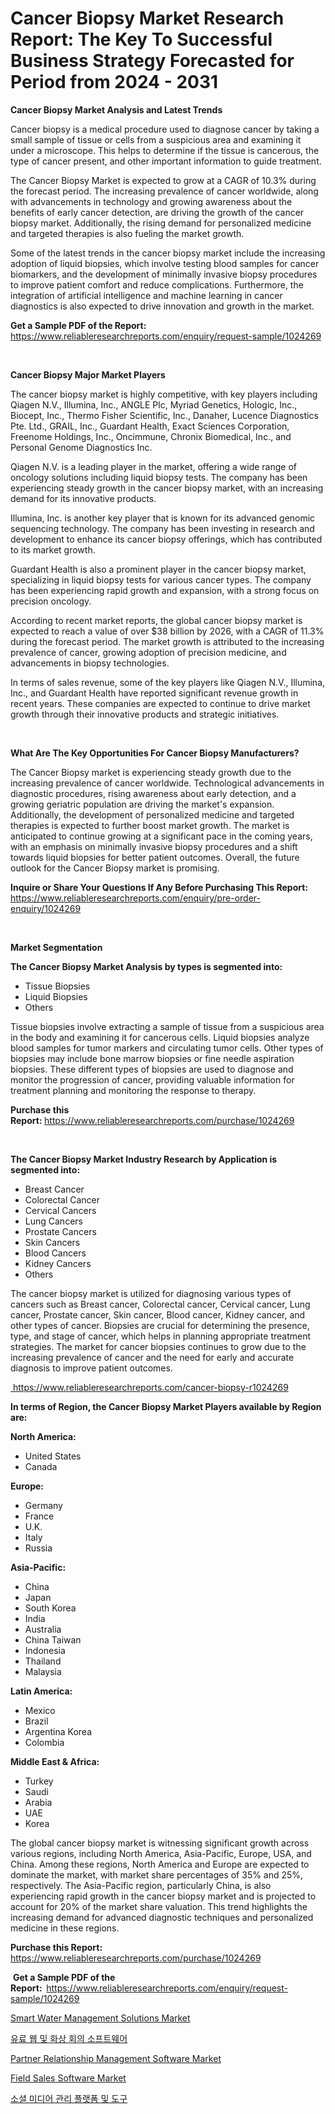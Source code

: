 <p><h1>Cancer Biopsy Market Research Report: The Key To Successful Business Strategy Forecasted for Period from 2024 - 2031</h1></p><p><strong>Cancer Biopsy Market Analysis and Latest Trends</strong></p>
<p><p>Cancer biopsy is a medical procedure used to diagnose cancer by taking a small sample of tissue or cells from a suspicious area and examining it under a microscope. This helps to determine if the tissue is cancerous, the type of cancer present, and other important information to guide treatment.</p><p>The Cancer Biopsy Market is expected to grow at a CAGR of 10.3% during the forecast period. The increasing prevalence of cancer worldwide, along with advancements in technology and growing awareness about the benefits of early cancer detection, are driving the growth of the cancer biopsy market. Additionally, the rising demand for personalized medicine and targeted therapies is also fueling the market growth.</p><p>Some of the latest trends in the cancer biopsy market include the increasing adoption of liquid biopsies, which involve testing blood samples for cancer biomarkers, and the development of minimally invasive biopsy procedures to improve patient comfort and reduce complications. Furthermore, the integration of artificial intelligence and machine learning in cancer diagnostics is also expected to drive innovation and growth in the market.</p></p>
<p><strong>Get a Sample PDF of the Report:&nbsp;</strong> <a href="https://www.reliableresearchreports.com/enquiry/request-sample/1024269">https://www.reliableresearchreports.com/enquiry/request-sample/1024269</a></p>
<p>&nbsp;</p>
<p><strong>Cancer Biopsy Major Market Players</strong></p>
<p><p>The cancer biopsy market is highly competitive, with key players including Qiagen N.V., Illumina, Inc., ANGLE Plc, Myriad Genetics, Hologic, Inc., Biocept, Inc., Thermo Fisher Scientific, Inc., Danaher, Lucence Diagnostics Pte. Ltd., GRAIL, Inc., Guardant Health, Exact Sciences Corporation, Freenome Holdings, Inc., Oncimmune, Chronix Biomedical, Inc., and Personal Genome Diagnostics Inc.</p><p>Qiagen N.V. is a leading player in the market, offering a wide range of oncology solutions including liquid biopsy tests. The company has been experiencing steady growth in the cancer biopsy market, with an increasing demand for its innovative products.</p><p>Illumina, Inc. is another key player that is known for its advanced genomic sequencing technology. The company has been investing in research and development to enhance its cancer biopsy offerings, which has contributed to its market growth.</p><p>Guardant Health is also a prominent player in the cancer biopsy market, specializing in liquid biopsy tests for various cancer types. The company has been experiencing rapid growth and expansion, with a strong focus on precision oncology.</p><p>According to recent market reports, the global cancer biopsy market is expected to reach a value of over $38 billion by 2026, with a CAGR of 11.3% during the forecast period. The market growth is attributed to the increasing prevalence of cancer, growing adoption of precision medicine, and advancements in biopsy technologies.</p><p>In terms of sales revenue, some of the key players like Qiagen N.V., Illumina, Inc., and Guardant Health have reported significant revenue growth in recent years. These companies are expected to continue to drive market growth through their innovative products and strategic initiatives.</p></p>
<p>&nbsp;</p>
<p><strong>What Are The Key Opportunities For Cancer Biopsy Manufacturers?</strong></p>
<p><p>The Cancer Biopsy market is experiencing steady growth due to the increasing prevalence of cancer worldwide. Technological advancements in diagnostic procedures, rising awareness about early detection, and a growing geriatric population are driving the market's expansion. Additionally, the development of personalized medicine and targeted therapies is expected to further boost market growth. The market is anticipated to continue growing at a significant pace in the coming years, with an emphasis on minimally invasive biopsy procedures and a shift towards liquid biopsies for better patient outcomes. Overall, the future outlook for the Cancer Biopsy market is promising.</p></p>
<p><strong>Inquire or Share Your Questions If Any Before Purchasing This Report:</strong> <a href="https://www.reliableresearchreports.com/enquiry/pre-order-enquiry/1024269">https://www.reliableresearchreports.com/enquiry/pre-order-enquiry/1024269</a></p>
<p>&nbsp;</p>
<p><strong>Market Segmentation</strong></p>
<p><strong>The Cancer Biopsy Market Analysis by types is segmented into:</strong></p>
<p><ul><li>Tissue Biopsies</li><li>Liquid Biopsies</li><li>Others</li></ul></p>
<p><p>Tissue biopsies involve extracting a sample of tissue from a suspicious area in the body and examining it for cancerous cells. Liquid biopsies analyze blood samples for tumor markers and circulating tumor cells. Other types of biopsies may include bone marrow biopsies or fine needle aspiration biopsies. These different types of biopsies are used to diagnose and monitor the progression of cancer, providing valuable information for treatment planning and monitoring the response to therapy.</p></p>
<p><strong>Purchase this Report:&nbsp;</strong><a href="https://www.reliableresearchreports.com/purchase/1024269">https://www.reliableresearchreports.com/purchase/1024269</a></p>
<p>&nbsp;</p>
<p><strong>The Cancer Biopsy Market Industry Research by Application is segmented into:</strong></p>
<p><ul><li>Breast Cancer</li><li>Colorectal Cancer</li><li>Cervical Cancers</li><li>Lung Cancers</li><li>Prostate Cancers</li><li>Skin Cancers</li><li>Blood Cancers</li><li>Kidney Cancers</li><li>Others</li></ul></p>
<p><p>The cancer biopsy market is utilized for diagnosing various types of cancers such as Breast cancer, Colorectal cancer, Cervical cancer, Lung cancer, Prostate cancer, Skin cancer, Blood cancer, Kidney cancer, and other types of cancer. Biopsies are crucial for determining the presence, type, and stage of cancer, which helps in planning appropriate treatment strategies. The market for cancer biopsies continues to grow due to the increasing prevalence of cancer and the need for early and accurate diagnosis to improve patient outcomes.</p></p>
<p><a href="https://www.reliableresearchreports.com/cancer-biopsy-r1024269">&nbsp;https://www.reliableresearchreports.com/cancer-biopsy-r1024269</a></p>
<p><strong>In terms of Region, the Cancer Biopsy Market Players available by Region are:</strong></p>
<p>
    <p> <strong> North America: </strong>
        <ul>
            <li>United States</li>
            <li>Canada</li>
        </ul>
        </p> 
    <p> <strong> Europe: </strong>
        <ul>
            <li>Germany</li>
            <li>France</li>
            <li>U.K.</li>
            <li>Italy</li>
            <li>Russia</li>
        </ul>
        </p> 
    <p> <strong> Asia-Pacific: </strong>
        <ul>
            <li>China</li>
            <li>Japan</li>
            <li>South Korea</li>
            <li>India</li>
            <li>Australia</li>
            <li>China Taiwan</li>
            <li>Indonesia</li>
            <li>Thailand</li>
            <li>Malaysia</li>
        </ul>
        </p> 
    <p> <strong> Latin America: </strong>
        <ul>
            <li>Mexico</li>
            <li>Brazil</li>
            <li>Argentina Korea</li>
            <li>Colombia</li>
        </ul>
        </p> 
    <p> <strong> Middle East & Africa: </strong>
        <ul>
            <li>Turkey</li>
            <li>Saudi</li>
            <li>Arabia</li>
            <li>UAE</li>
            <li>Korea</li>
        </ul>
    </p>
    </p>
<p><p>The global cancer biopsy market is witnessing significant growth across various regions, including North America, Asia-Pacific, Europe, USA, and China. Among these regions, North America and Europe are expected to dominate the market, with market share percentages of 35% and 25%, respectively. The Asia-Pacific region, particularly China, is also experiencing rapid growth in the cancer biopsy market and is projected to account for 20% of the market share valuation. This trend highlights the increasing demand for advanced diagnostic techniques and personalized medicine in these regions.</p></p>
<p><strong>Purchase this Report: </strong><a href="https://www.reliableresearchreports.com/purchase/1024269">https://www.reliableresearchreports.com/purchase/1024269</a></p>
<p>&nbsp;<strong>Get a Sample PDF of the Report:&nbsp;&nbsp;</strong><a href="https://www.reliableresearchreports.com/enquiry/request-sample/1024269">https://www.reliableresearchreports.com/enquiry/request-sample/1024269</a></p>
<p><strong></strong></p>
<p><p><a href="https://github.com/okotobwrhuteie/Market-Research-Report-List-3/blob/main/smart-water-management-solutions-market.md">Smart Water Management Solutions Market</a></p><p><a href="https://github.com/dollarearner151/Market-Research-Report-List-2/blob/main/653179981124.md">유료 웹 및 화상 회의 소프트웨어</a></p><p><a href="https://github.com/nhteumcc68/Market-Research-Report-List-1/blob/main/partner-relationship-management-software-market.md">Partner Relationship Management Software Market</a></p><p><a href="https://github.com/LeilaniWyman2021/Market-Research-Report-List-2/blob/main/field-sales-software-market.md">Field Sales Software Market</a></p><p><a href="https://github.com/berlianaparadilla48/Market-Research-Report-List-2/blob/main/972099081125.md">소셜 미디어 관리 플랫폼 및 도구</a></p></p>